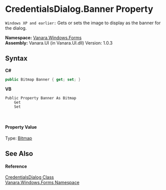 # CredentialsDialog.Banner Property 
 

`Windows XP and earlier:` Gets or sets the image to display as the banner for the dialog.

**Namespace:**&nbsp;<a href="c580cf52-4028-70db-28d0-f9b1abc03861">Vanara.Windows.Forms</a><br />**Assembly:**&nbsp;Vanara.UI (in Vanara.UI.dll) Version: 1.0.3

## Syntax

**C#**<br />
``` C#
public Bitmap Banner { get; set; }
```

**VB**<br />
``` VB
Public Property Banner As Bitmap
	Get
	Set
```

<br />

#### Property Value
Type: <a href="http://msdn2.microsoft.com/en-us/library/4e7y164x" target="_blank">Bitmap</a>

## See Also


#### Reference
<a href="0ea84148-d3ea-46bf-71cf-f527775f6260">CredentialsDialog Class</a><br /><a href="c580cf52-4028-70db-28d0-f9b1abc03861">Vanara.Windows.Forms Namespace</a><br />